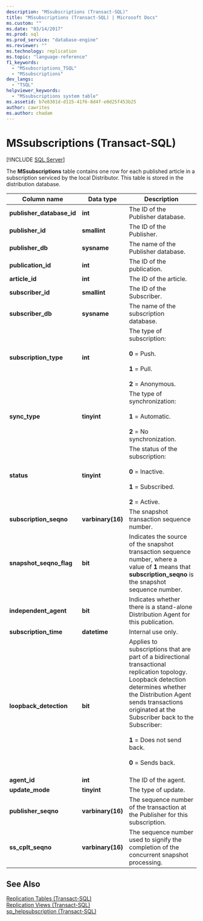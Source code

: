 ```yaml
---
description: "MSsubscriptions (Transact-SQL)"
title: "MSsubscriptions (Transact-SQL) | Microsoft Docs"
ms.custom: ""
ms.date: "03/14/2017"
ms.prod: sql
ms.prod_service: "database-engine"
ms.reviewer: ""
ms.technology: replication
ms.topic: "language-reference"
f1_keywords: 
  - "MSsubscriptions_TSQL"
  - "MSsubscriptions"
dev_langs: 
  - "TSQL"
helpviewer_keywords: 
  - "MSsubscriptions system table"
ms.assetid: b7e8301d-d115-41f6-8d4f-e0d25f453b25
author: cawrites
ms.author: chadam
---
```

# MSsubscriptions (Transact-SQL)
[!INCLUDE [SQL Server](../../includes/applies-to-version/sqlserver.md)]

  The **MSsubscriptions** table contains one row for each published article in a subscription serviced by the local Distributor. This table is stored in the distribution database.  
  
|Column name|Data type|Description|  
|-----------------|---------------|-----------------|  
|**publisher_database_id**|**int**|The ID of the Publisher database.|  
|**publisher_id**|**smallint**|The ID of the Publisher.|  
|**publisher_db**|**sysname**|The name of the Publisher database.|  
|**publication_id**|**int**|The ID of the publication.|  
|**article_id**|**int**|The ID of the article.|  
|**subscriber_id**|**smallint**|The ID of the Subscriber.|  
|**subscriber_db**|**sysname**|The name of the subscription database.|  
|**subscription_type**|**int**|The type of subscription:<br /><br /> **0** = Push.<br /><br /> **1** = Pull.<br /><br /> **2** = Anonymous.|  
|**sync_type**|**tinyint**|The type of synchronization:<br /><br /> **1** = Automatic.<br /><br /> **2** = No synchronization.|  
|**status**|**tinyint**|The status of the subscription:<br /><br /> **0** = Inactive.<br /><br /> **1** = Subscribed.<br /><br /> **2** = Active.|  
|**subscription_seqno**|**varbinary(16)**|The snapshot transaction sequence number.|  
|**snapshot_seqno_flag**|**bit**|Indicates the source of the snapshot transaction sequence number, where a value of **1** means that **subscription_seqno** is the snapshot sequence number.|  
|**independent_agent**|**bit**|Indicates whether there is a stand-alone Distribution Agent for this publication.|  
|**subscription_time**|**datetime**|Internal use only.|  
|**loopback_detection**|**bit**|Applies to subscriptions that are part of a bidirectional transactional replication topology. Loopback detection determines whether the Distribution Agent sends transactions originated at the Subscriber back to the Subscriber:<br /><br /> **1** = Does not send back.<br /><br /> **0** = Sends back.<br /><br />|  
|**agent_id**|**int**|The ID of the agent.|  
|**update_mode**|**tinyint**|The type of update.|  
|**publisher_seqno**|**varbinary(16)**|The sequence number of the transaction at the Publisher for this subscription.|  
|**ss_cplt_seqno**|**varbinary(16)**|The sequence number used to signify the completion of the concurrent snapshot processing.|  
  
## See Also  
 [Replication Tables &#40;Transact-SQL&#41;](../../relational-databases/system-tables/replication-tables-transact-sql.md)   
 [Replication Views &#40;Transact-SQL&#41;](../../relational-databases/system-views/replication-views-transact-sql.md)   
 [sp_helpsubscription &#40;Transact-SQL&#41;](../../relational-databases/system-stored-procedures/sp-helpsubscription-transact-sql.md)  
  
  
